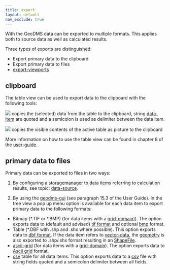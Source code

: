 ```yaml
---
title: export
layout: default
nav_exclude: true
---
```

With the GeoDMS data can be exported to multiple formats. This applies both to source data as well as calculated results.

Three types of exports are distinguished:
-   Export primary data to the clipboard
-   Export primary data to files
-   [export-viewports](export-viewports)

## clipboard

The table view can be used to export data to the clipboard with the following tools:

![](../assets/img/GUI/copy_text.png) copies the (selected) data from the table to the clipboard, string [data-item](data-item) are quoted and a semicolon is used as delimiter between the data item.

![](../assets/img/GUI/copy_picture.png) copies the visible contents of the active table as picture to the clipboard

More information on how to use the table view can be found in chapter 8 of the [user-guide](user-guide).

## primary data to files

Primary data can be exported to files in two ways:

1) By configuring a [storagemanager](storagemanager) to data items referring to calculation results, see topic: [data-source](data-source).

2) By using the [geodms-gui](geodms-gui) (see paragraph 15.3 of the User Guide). In the tree view a pop up menu option is available for each data item to
export primary data to the following formats:

-   Bitmap (*.TIF or *.BMP) (for data items with a [grid-domain](grid-domain))). The option exports data to (default and advised) [tif format](https://nl.wikipedia.org/wiki/Tagged_image_file_format) and optional [bmp](https://en.wikipedia.org/wiki/BMP_file_format) format.
-   Table (*.DBF with .shp and .shx where possible). This option exports data to [dbf format](https://en.wikipedia.org/wiki/DBase).
    If the data item refers to [vector-data](vector-data), the [geometry](geometry) is also exported to .shp/.shx format resulting in an
    [ShapeFile](https://nl.wikipedia.org/wiki/Shapefile).
-   [ascii-grid](ascii-grid) (for data items with a [grid-domain](grid-domain)). The option exports data to [Ascii
    grid](https://web.archive.org/web/20150128024528/http://docs.codehaus.org/display/GEOTOOLS/ArcInfo+ASCII+Grid+format)
    format.
-   [csv](csv) table for all data items. This option exports data to a [csv](https://en.wikipedia.org/wiki/Comma-separated_values) file with string fields quoted and a semicolon delimiter between all fields.